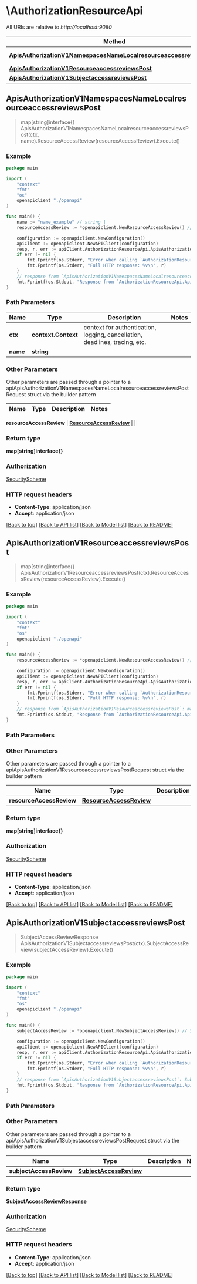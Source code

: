 # \AuthorizationResourceApi

All URIs are relative to *http://localhost:9080*

Method | HTTP request | Description
------------- | ------------- | -------------
[**ApisAuthorizationV1NamespacesNameLocalresourceaccessreviewsPost**](AuthorizationResourceApi.md#ApisAuthorizationV1NamespacesNameLocalresourceaccessreviewsPost) | **Post** /apis/authorization/v1/namespaces/{name}/localresourceaccessreviews | 
[**ApisAuthorizationV1ResourceaccessreviewsPost**](AuthorizationResourceApi.md#ApisAuthorizationV1ResourceaccessreviewsPost) | **Post** /apis/authorization/v1/resourceaccessreviews | 
[**ApisAuthorizationV1SubjectaccessreviewsPost**](AuthorizationResourceApi.md#ApisAuthorizationV1SubjectaccessreviewsPost) | **Post** /apis/authorization/v1/subjectaccessreviews | 



## ApisAuthorizationV1NamespacesNameLocalresourceaccessreviewsPost

> map[string]interface{} ApisAuthorizationV1NamespacesNameLocalresourceaccessreviewsPost(ctx, name).ResourceAccessReview(resourceAccessReview).Execute()



### Example

```go
package main

import (
    "context"
    "fmt"
    "os"
    openapiclient "./openapi"
)

func main() {
    name := "name_example" // string | 
    resourceAccessReview := *openapiclient.NewResourceAccessReview() // ResourceAccessReview |  (optional)

    configuration := openapiclient.NewConfiguration()
    apiClient := openapiclient.NewAPIClient(configuration)
    resp, r, err := apiClient.AuthorizationResourceApi.ApisAuthorizationV1NamespacesNameLocalresourceaccessreviewsPost(context.Background(), name).ResourceAccessReview(resourceAccessReview).Execute()
    if err != nil {
        fmt.Fprintf(os.Stderr, "Error when calling `AuthorizationResourceApi.ApisAuthorizationV1NamespacesNameLocalresourceaccessreviewsPost``: %v\n", err)
        fmt.Fprintf(os.Stderr, "Full HTTP response: %v\n", r)
    }
    // response from `ApisAuthorizationV1NamespacesNameLocalresourceaccessreviewsPost`: map[string]interface{}
    fmt.Fprintf(os.Stdout, "Response from `AuthorizationResourceApi.ApisAuthorizationV1NamespacesNameLocalresourceaccessreviewsPost`: %v\n", resp)
}
```

### Path Parameters


Name | Type | Description  | Notes
------------- | ------------- | ------------- | -------------
**ctx** | **context.Context** | context for authentication, logging, cancellation, deadlines, tracing, etc.
**name** | **string** |  | 

### Other Parameters

Other parameters are passed through a pointer to a apiApisAuthorizationV1NamespacesNameLocalresourceaccessreviewsPostRequest struct via the builder pattern


Name | Type | Description  | Notes
------------- | ------------- | ------------- | -------------

 **resourceAccessReview** | [**ResourceAccessReview**](ResourceAccessReview.md) |  | 

### Return type

**map[string]interface{}**

### Authorization

[SecurityScheme](../README.md#SecurityScheme)

### HTTP request headers

- **Content-Type**: application/json
- **Accept**: application/json

[[Back to top]](#) [[Back to API list]](../README.md#documentation-for-api-endpoints)
[[Back to Model list]](../README.md#documentation-for-models)
[[Back to README]](../README.md)


## ApisAuthorizationV1ResourceaccessreviewsPost

> map[string]interface{} ApisAuthorizationV1ResourceaccessreviewsPost(ctx).ResourceAccessReview(resourceAccessReview).Execute()



### Example

```go
package main

import (
    "context"
    "fmt"
    "os"
    openapiclient "./openapi"
)

func main() {
    resourceAccessReview := *openapiclient.NewResourceAccessReview() // ResourceAccessReview |  (optional)

    configuration := openapiclient.NewConfiguration()
    apiClient := openapiclient.NewAPIClient(configuration)
    resp, r, err := apiClient.AuthorizationResourceApi.ApisAuthorizationV1ResourceaccessreviewsPost(context.Background()).ResourceAccessReview(resourceAccessReview).Execute()
    if err != nil {
        fmt.Fprintf(os.Stderr, "Error when calling `AuthorizationResourceApi.ApisAuthorizationV1ResourceaccessreviewsPost``: %v\n", err)
        fmt.Fprintf(os.Stderr, "Full HTTP response: %v\n", r)
    }
    // response from `ApisAuthorizationV1ResourceaccessreviewsPost`: map[string]interface{}
    fmt.Fprintf(os.Stdout, "Response from `AuthorizationResourceApi.ApisAuthorizationV1ResourceaccessreviewsPost`: %v\n", resp)
}
```

### Path Parameters



### Other Parameters

Other parameters are passed through a pointer to a apiApisAuthorizationV1ResourceaccessreviewsPostRequest struct via the builder pattern


Name | Type | Description  | Notes
------------- | ------------- | ------------- | -------------
 **resourceAccessReview** | [**ResourceAccessReview**](ResourceAccessReview.md) |  | 

### Return type

**map[string]interface{}**

### Authorization

[SecurityScheme](../README.md#SecurityScheme)

### HTTP request headers

- **Content-Type**: application/json
- **Accept**: application/json

[[Back to top]](#) [[Back to API list]](../README.md#documentation-for-api-endpoints)
[[Back to Model list]](../README.md#documentation-for-models)
[[Back to README]](../README.md)


## ApisAuthorizationV1SubjectaccessreviewsPost

> SubjectAccessReviewResponse ApisAuthorizationV1SubjectaccessreviewsPost(ctx).SubjectAccessReview(subjectAccessReview).Execute()



### Example

```go
package main

import (
    "context"
    "fmt"
    "os"
    openapiclient "./openapi"
)

func main() {
    subjectAccessReview := *openapiclient.NewSubjectAccessReview() // SubjectAccessReview |  (optional)

    configuration := openapiclient.NewConfiguration()
    apiClient := openapiclient.NewAPIClient(configuration)
    resp, r, err := apiClient.AuthorizationResourceApi.ApisAuthorizationV1SubjectaccessreviewsPost(context.Background()).SubjectAccessReview(subjectAccessReview).Execute()
    if err != nil {
        fmt.Fprintf(os.Stderr, "Error when calling `AuthorizationResourceApi.ApisAuthorizationV1SubjectaccessreviewsPost``: %v\n", err)
        fmt.Fprintf(os.Stderr, "Full HTTP response: %v\n", r)
    }
    // response from `ApisAuthorizationV1SubjectaccessreviewsPost`: SubjectAccessReviewResponse
    fmt.Fprintf(os.Stdout, "Response from `AuthorizationResourceApi.ApisAuthorizationV1SubjectaccessreviewsPost`: %v\n", resp)
}
```

### Path Parameters



### Other Parameters

Other parameters are passed through a pointer to a apiApisAuthorizationV1SubjectaccessreviewsPostRequest struct via the builder pattern


Name | Type | Description  | Notes
------------- | ------------- | ------------- | -------------
 **subjectAccessReview** | [**SubjectAccessReview**](SubjectAccessReview.md) |  | 

### Return type

[**SubjectAccessReviewResponse**](SubjectAccessReviewResponse.md)

### Authorization

[SecurityScheme](../README.md#SecurityScheme)

### HTTP request headers

- **Content-Type**: application/json
- **Accept**: application/json

[[Back to top]](#) [[Back to API list]](../README.md#documentation-for-api-endpoints)
[[Back to Model list]](../README.md#documentation-for-models)
[[Back to README]](../README.md)

